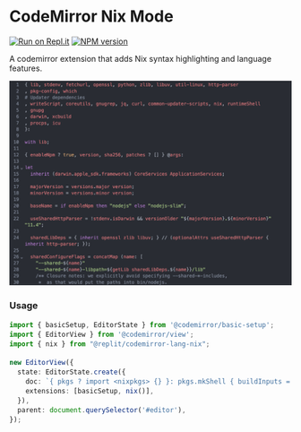 # CodeMirror Nix Mode

[![Run on Repl.it](https://replit.com/badge/github/replit/codemirror-lang-nix)](https://replit.com/@util/codemirror-lang-nix)
<span class="badge-npmversion"><a href="https://npmjs.org/package/@replit/codemirror-lang-nix" title="View this project on NPM"><img src="https://img.shields.io/npm/v/@replit/codemirror-lang-nix.svg" alt="NPM version" /></a></span>

A codemirror extension that adds Nix syntax highlighting and language features.

![example of Nix syntax highlighting](public/nix.png)

### Usage

```typescript
import { basicSetup, EditorState } from '@codemirror/basic-setup';
import { EditorView } from '@codemirror/view';
import { nix } from "@replit/codemirror-lang-nix";

new EditorView({
  state: EditorState.create({
    doc: `{ pkgs ? import <nixpkgs> {} }: pkgs.mkShell { buildInputs = [ pkgs.nodejs ]; }`,
    extensions: [basicSetup, nix()],
  }),
  parent: document.querySelector('#editor'),
});
```